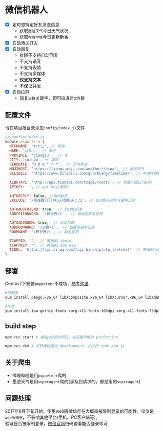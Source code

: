 # 微信机器人
- [x] 定时想特定好友发送信息
  - 获取`墨迹天气`今日天气状况
  - 获取`哔哩哔哩`今日更新新番
- [x] 自动添加好友
- [x] 自动回复
  - 群聊不支持自动回复
  - 不支持语音
  - 不支持表情
  - 不支持多媒体
  - **仅支持文本**
  - 不保证并发
- [x] 自动拉群
  - 回复`进群`关键字，即可拉进`罪世界`群

## 配置文件
请在项目根目录添加`config/index.js`文件
```javascript
// config/index.js
module.exports = {
  NICKNAME: 'わたし', // 昵称
  NAME: 'わたし', // 备注
  PROVINCE: 'jiangsu',  // 省
  CITY: 'suzhou', // 城市
  SENDDATE: '0 0 8 * * *',  // 定时发送
  MOJIHOST: 'https://tianqi.moji.com/weather/china',  // 墨迹天气
  BILIBILI: 'https://www.bilibili.com/guochuang/timeline/', // 哔哩哔哩新番时间表

  AIBOTAPI: 'http://api.tianapi.com/txapi/robot/', // 机器人接口(废弃)
  APIKEY: '', // api key(废弃)
  
  AUTOREPLY: false, //自动聊天
  EXCLUDE: '/现在我?们?可以开始聊天了/i', // 自动聊天排除关键字正则

  AUTOADDFRIEND: true,  // 自动加好友
  ADDFRIENDWORD: '/罪世界/i',  // 自动加好友正则

  AUTOADDROOM: true,  // 自动拉群
  ADDROOMWORD: '/进群/i',  // 加群关键字正则
  ROOMNAME: '/罪世界/i', // 群名正则

  TCAPPID: '',  // 腾讯AI appid
  TCAPPKEY: '', // 腾讯AI app key
  TCURL: 'https://api.ai.qq.com/fcgi-bin/nlp/nlp_textchat'  // 腾讯AI闲聊机器人接口
}
```

## 部署
Centos7下安装`puppeteer`不成功，[参考这里](https://segmentfault.com/a/1190000011382062)
```bash
#依赖库
yum install pango.x86_64 libXcomposite.x86_64 libXcursor.x86_64 libXdamage.x86_64 libXext.x86_64 libXi.x86_64 libXtst.x86_64 cups-libs.x86_64 libXScrnSaver.x86_64 libXrandr.x86_64 GConf2.x86_64 alsa-lib.x86_64 atk.x86_64 gtk3.x86_64 -y

#字体
yum install ipa-gothic-fonts xorg-x11-fonts-100dpi xorg-x11-fonts-75dpi xorg-x11-utils xorg-x11-fonts-cyrillic xorg-x11-fonts-Type1 xorg-x11-fonts-misc -y
```

## build step
```bash
npm run start # 使用pm2启动项目，并设置环境为 production

npm run dev # 将环境设置为 development，并执行 node app.js
```

## 关于爬虫
- 哔哩哔哩是用`puppeteer`爬的
- 墨迹天气是用`superagent`爬的(涉及到请求的，都是用的`superagent`)

## 问题处理
2017年6月下旬开始，使用web版微信存在大概率被限制登录的可能性，仅仅是`web版微信`，不影响其他平台(手机、PC客户端等)。<br>
验证是否被限制登录，[微信官网](https://wx.qq.com)扫码查看能否登录即可
